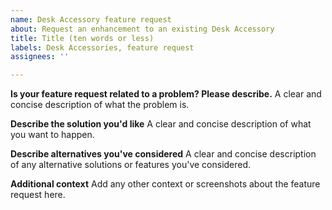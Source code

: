 ```yaml
---
name: Desk Accessory feature request
about: Request an enhancement to an existing Desk Accessory
title: Title (ten words or less)
labels: Desk Accessories, feature request
assignees: ''

---
```


**Is your feature request related to a problem? Please describe.**
A clear and concise description of what the problem is.

**Describe the solution you'd like**
A clear and concise description of what you want to happen.

**Describe alternatives you've considered**
A clear and concise description of any alternative solutions or features you've considered.

**Additional context**
Add any other context or screenshots about the feature request here.

